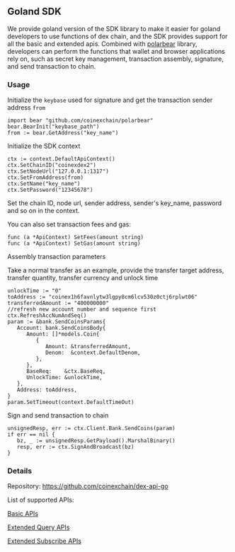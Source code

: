 ## Goland SDK

We provide goland version of the SDK library to make it easier for goland developers to use  functions of  dex chain, and the SDK provides support for all the basic and extended apis. Combined with [polarbear](https://github.com/coinexchain/polarbear/) library, developers can perform the functions that wallet and browser applications rely on, such as secret key management, transaction assembly, signature, and send transaction to chain.

### Usage

Initialize the `keybase` used for signature and get the transaction sender address `from`

```
import bear "github.com/coinexchain/polarbear"
bear.BearInit("keybase_path")
from := bear.GetAddress("key_name")
```

Initialize the SDK context

```
ctx := context.DefaultApiContext()
ctx.SetChainID("coinexdex2")
ctx.SetNodeUrl("127.0.0.1:1317")
ctx.SetFromAddress(from)
ctx.SetName("key_name")
ctx.SetPassword("12345678")
```

Set the chain ID, node url, sender address,  sender's key_name, password and so on in the context.

You can also set transaction fees and gas:

```
func (a *ApiContext) SetFees(amount string)
func (a *ApiContext) SetGas(amount string)
```

Assembly transaction parameters

Take a normal transfer as an example, provide the transfer target address, transfer quantity, transfer currency and unlock time

```
unlockTime := "0"
toAddress := "coinex1h6favnlytw3lgpy8cm6lcv530z0ctj6rplwt06"
transferredAmount := "400000000"
//refresh new account number and sequence first
ctx.RefreshAccNumAndSeq()
param := &bank.SendCoinsParams{
   Account: bank.SendCoinsBody{
      Amount: []*models.Coin{
         {
            Amount: &transferredAmount,
            Denom:  &context.DefaultDenom,
         },
      },
      BaseReq:    &ctx.BaseReq,
      UnlockTime: &unlockTime,
   },
   Address: toAddress,
}
param.SetTimeout(context.DefaultTimeOut)
```

Sign and send transaction to chain

```
unsignedResp, err := ctx.Client.Bank.SendCoins(param)
if err == nil {
   bz, _ := unsignedResp.GetPayload().MarshalBinary()
   resp, err := ctx.SignAndBroadcast(bz)
}
```

### Details

Repository: https://github.com/coinexchain/dex-api-go

List of supported APIs: 

[Basic APIs](./api/rest-api.html) 

[Extended Query APIs](./api/tradeserver-rest-api.html)

[Extended Subscribe APIs](./ext-watcher/websocket-subscription.md)

